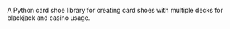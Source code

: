 A Python card shoe library for creating card shoes with multiple decks for blackjack and casino usage.